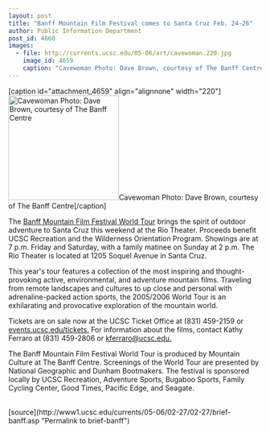```yaml
---
layout: post
title: "Banff Mountain Film Festival comes to Santa Cruz Feb. 24-26"
author: Public Information Department
post_id: 4660
images:
  - file: http://currents.ucsc.edu/05-06/art/cavewoman.220.jpg
    image_id: 4659
    caption: "Cavewoman Photo: Dave Brown, courtesy of The Banff Centre"
---
```


[caption id="attachment_4659" align="alignnone" width="220"]<a href="http://localhost/mysite/wp-content/uploads/2006/02/cavewoman.220.jpg"><img class="size-full wp-image-4659" src="http://localhost/mysite/wp-content/uploads/2006/02/cavewoman.220.jpg" alt="Cavewoman Photo: Dave Brown, courtesy of The Banff Centre" width="220" height="208" /></a>Cavewoman Photo: Dave Brown, courtesy of The Banff Centre[/caption]
<a name="content" id="content"></a>
<p>
  The <a href="http://www.banffmountainfestivals.ca">Banff Mountain Film Festival World Tour</a> brings the spirit of outdoor adventure to Santa Cruz this weekend at the Rio Theater. Proceeds benefit UCSC Recreation and the Wilderness Orientation Program. Showings are at 7 p.m. Friday and Saturday, with a family matinee on Sunday at 2 p.m. The Rio Theater is located at 1205 Soquel Avenue in Santa Cruz.
</p>
<p>
  This year's tour features a collection of the most inspiring and thought-provoking active, environmental, and adventure mountain films. Traveling from remote landscapes and cultures to up close and personal with adrenaline-packed action sports, the 2005/2006 World Tour is an exhilarating and provocative exploration of the mountain world.
</p>
<p>
  Tickets are on sale now at the UCSC Ticket Office at (831) 459-2159 or <a href="http://events.ucsc.edu/tickets">events.ucsc.edu/tickets.</a> For information about the films, contact Kathy Ferraro at (831) 459-2806 or <a href="mailto:kferraro@ucsc.edu">kferraro@ucsc.edu.</a>
</p>
<p>
  The Banff Mountain Film Festival World Tour is produced by Mountain Culture at The Banff Centre. Screenings of the World Tour are presented by National Geographic and Dunham Bootmakers. The festival is sponsored locally by UCSC Recreation, Adventure Sports, Bugaboo Sports, Family Cycling Center, Good Times, Pacific Edge, and Seagate.<br>
  <br>
</p>
[source](http://www1.ucsc.edu/currents/05-06/02-27/02-27/brief-banff.asp "Permalink to brief-banff")
